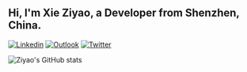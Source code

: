 ## Hi, I'm Xie Ziyao, a Developer from Shenzhen, China.

[![Linkedin](https://img.shields.io/badge/-LinkedIn-blue?style=flat&logo=Linkedin&logoColor=white)](https://www.linkedin.com/in/xieziyao/)
[![Outlook](https://img.shields.io/badge/-Outlook-0078D4?style=flat&logo=Microsoft-Outlook&logoColor=white)](mailto:ziyaoxie@outlook.com)
[![Twitter](https://img.shields.io/badge/-Twitter-1DA1F2?style=flat&logo=Twitter&logoColor=white)](https://twitter.com/XieZiyao)

![Ziyao's GitHub stats](https://github-readme-stats.vercel.app/api?username=ziyaoxie&hide=contribs,prs)

